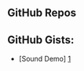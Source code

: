 GitHub Repos
------------

GitHub Gists:
------------
* [Sound Demo] [1]

[1]: https://gist.github.com/omz/10023837